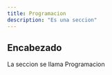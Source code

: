 ```yaml
---
title: Programacion
description: "Es una seccion"
---
```

## Encabezado

La seccion se llama Programacion
